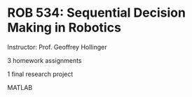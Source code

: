 
# ROB 534: Sequential Decision Making in Robotics

Instructor: Prof. Geoffrey Hollinger

3 homework assignments

1 final research project

MATLAB
